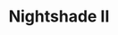 ---
title: Nightshade II
tags: pieces
image-thumb: nightshade-ii-thumb.webp
image:
imageAlt: Nightshade II
description: (3/10) Dry point etching on Hannemuhle paper, framed
dimensions: 33.1 inch x 46.8inch
---